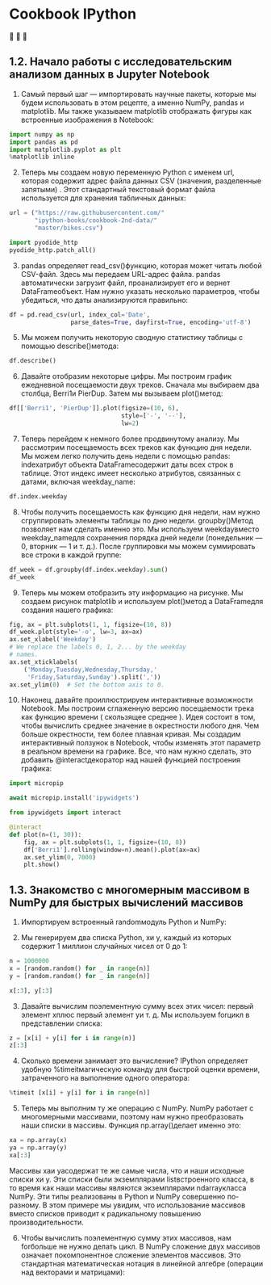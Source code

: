 # Cookbook IPython
:hammer: :blue_book: :green_apple:
## 1.2. Начало работы с исследовательским анализом данных в Jupyter Notebook
1.  Самый первый шаг — импортировать научные пакеты, которые мы будем использовать в этом рецепте, а именно NumPy, pandas и matplotlib. Мы также указываем matplotlib отображать фигуры как встроенные изображения в Notebook:

```python
import numpy as np
import pandas as pd
import matplotlib.pyplot as plt
%matplotlib inline
```
2.  Теперь мы создаем новую переменную Python с именем url, которая содержит адрес файла данных CSV (значения, разделенные запятыми) . Этот стандартный текстовый формат файла используется для хранения табличных данных:

```python
url = ("https://raw.githubusercontent.com/"
       "ipython-books/cookbook-2nd-data/"
       "master/bikes.csv")
```
```python
import pyodide_http
pyodide_http.patch_all()
```

3.  pandas определяет read_csv()функцию, которая может читать любой CSV-файл. Здесь мы передаем URL-адрес файла. pandas автоматически загрузит файл, проанализирует его и вернет DataFrameобъект. Нам нужно указать несколько параметров, чтобы убедиться, что даты анализируются правильно:

```python
df = pd.read_csv(url, index_col='Date',
                 parse_dates=True, dayfirst=True, encoding='utf-8')
```

5.  Мы можем получить некоторую сводную статистику таблицы с помощью describe()метода:

```python
df.describe()
```

6.  Давайте отобразим некоторые цифры. Мы построим график ежедневной посещаемости двух треков. Сначала мы выбираем два столбца, Berri1и PierDup. Затем мы вызываем plot()метод:

```python
df[['Berri1', 'PierDup']].plot(figsize=(10, 6),
                               style=['-', '--'],
                               lw=2)
```

7.  Теперь перейдем к немного более продвинутому анализу. Мы рассмотрим посещаемость всех треков как функцию дня недели. Мы можем легко получить день недели с помощью pandas: indexатрибут объекта DataFrameсодержит даты всех строк в таблице. Этот индекс имеет несколько атрибутов, связанных с датами, включая weekday_name:

```python
df.index.weekday
```

8.  Чтобы получить посещаемость как функцию дня недели, нам нужно сгруппировать элементы таблицы по дню недели. groupby()Метод позволяет нам сделать именно это. Мы используем weekdayвместо weekday_nameдля сохранения порядка дней недели (понедельник — 0, вторник — 1 и т. д.). После группировки мы можем суммировать все строки в каждой группе:

```python
df_week = df.groupby(df.index.weekday).sum()
df_week
```

9.  Теперь мы можем отобразить эту информацию на рисунке. Мы создаем рисунок matplotlib и используем plot()метод a DataFrameдля создания нашего графика:

```python
fig, ax = plt.subplots(1, 1, figsize=(10, 8))
df_week.plot(style='-o', lw=3, ax=ax)
ax.set_xlabel('Weekday')
# We replace the labels 0, 1, 2... by the weekday
# names.
ax.set_xticklabels(
    ('Monday,Tuesday,Wednesday,Thursday,'
     'Friday,Saturday,Sunday').split(','))
ax.set_ylim(0)  # Set the bottom axis to 0.
```

10.  Наконец, давайте проиллюстрируем интерактивные возможности Notebook. Мы построим сглаженную версию посещаемости трека как функцию времени ( скользящее среднее ). Идея состоит в том, чтобы вычислить среднее значение в окрестности любого дня. Чем больше окрестности, тем более плавная кривая. Мы создадим интерактивный ползунок в Notebook, чтобы изменять этот параметр в реальном времени на графике. Все, что нам нужно сделать, это добавить @interactдекоратор над нашей функцией построения графика:

```python
import micropip

await micropip.install('ipywidgets')
```

```python
from ipywidgets import interact

@interact
def plot(n=(1, 30)):
    fig, ax = plt.subplots(1, 1, figsize=(10, 8))
    df['Berri1'].rolling(window=n).mean().plot(ax=ax)
    ax.set_ylim(0, 7000)
    plt.show()
```

## 1.3. Знакомство с многомерным массивом в NumPy для быстрых вычислений массивов

1.  Импортируем встроенный randomмодуль Python и NumPy:

2.  Мы генерируем два списка Python, xи y, каждый из которых содержит 1 миллион случайных чисел от 0 до 1:

```python
n = 1000000
x = [random.random() for _ in range(n)]
y = [random.random() for _ in range(n)]

x[:3], y[:3]
```

3.  Давайте вычислим поэлементную сумму всех этих чисел: первый элемент xплюс первый элемент yи т. д. Мы используем forцикл в представлении списка:

```python
z = [x[i] + y[i] for i in range(n)]
z[:3]
```

4.  Сколько времени занимает это вычисление? IPython определяет удобную %timeitмагическую команду для быстрой оценки времени, затраченного на выполнение одного оператора:

```python
%timeit [x[i] + y[i] for i in range(n)]
```

5.  Теперь мы выполним ту же операцию с NumPy. NumPy работает с многомерными массивами, поэтому нам нужно преобразовать наши списки в массивы. Функция np.array()делает именно это:

```python
xa = np.array(x)
ya = np.array(y)
xa[:3]
```

Массивы xaи yaсодержат те же самые числа, что и наши исходные списки xи y. Эти списки были экземплярами listвстроенного класса, в то время как наши массивы являются экземплярами ndarrayкласса NumPy. Эти типы реализованы в Python и NumPy совершенно по-разному. В этом примере мы увидим, что использование массивов вместо списков приводит к радикальному повышению производительности.

6.  Чтобы вычислить поэлементную сумму этих массивов, нам forбольше не нужно делать цикл. В NumPy сложение двух массивов означает покомпонентное сложение элементов массивов. Это стандартная математическая нотация в линейной алгебре (операции над векторами и матрицами):